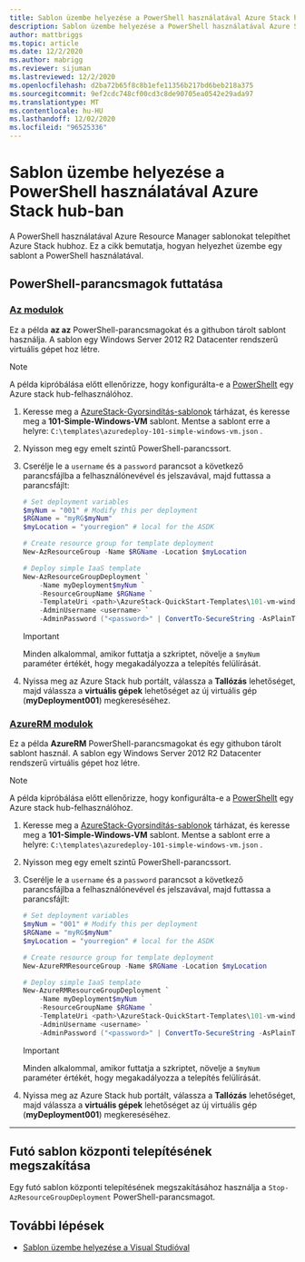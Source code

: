 ```yaml
---
title: Sablon üzembe helyezése a PowerShell használatával Azure Stack hub-ban
description: Sablon üzembe helyezése a PowerShell használatával Azure Stack hub-ban.
author: mattbriggs
ms.topic: article
ms.date: 12/2/2020
ms.author: mabrigg
ms.reviewer: sijuman
ms.lastreviewed: 12/2/2020
ms.openlocfilehash: d2ba72b65f8c8b1efe11356b217bd6beb218a375
ms.sourcegitcommit: 9ef2cdc748cf00cd3c8de90705ea0542e29ada97
ms.translationtype: MT
ms.contentlocale: hu-HU
ms.lasthandoff: 12/02/2020
ms.locfileid: "96525336"
---
```

# <a name="deploy-a-template-using-powershell-in-azure-stack-hub"></a>Sablon üzembe helyezése a PowerShell használatával Azure Stack hub-ban

A PowerShell használatával Azure Resource Manager sablonokat telepíthet Azure Stack hubhoz. Ez a cikk bemutatja, hogyan helyezhet üzembe egy sablont a PowerShell használatával.

## <a name="run-powershell-cmdlets"></a>PowerShell-parancsmagok futtatása

### <a name="az-modules"></a>[Az modulok](#tab/az)

Ez a példa **az az** PowerShell-parancsmagokat és a githubon tárolt sablont használja. A sablon egy Windows Server 2012 R2 Datacenter rendszerű virtuális gépet hoz létre.

>[!NOTE]
> A példa kipróbálása előtt ellenőrizze, hogy konfigurálta-e a [PowerShellt](azure-stack-powershell-configure-user.md) egy Azure stack hub-felhasználóhoz.

1. Keresse meg a [AzureStack-Gyorsindítás-sablonok](https://aka.ms/AzureStackGitHub) tárházat, és keresse meg a **101-Simple-Windows-VM** sablont. Mentse a sablont erre a helyre: `C:\templates\azuredeploy-101-simple-windows-vm.json` .
2. Nyisson meg egy emelt szintű PowerShell-parancssort.
3. Cserélje le a `username` és a `password` parancsot a következő parancsfájlba a felhasználónevével és jelszavával, majd futtassa a parancsfájlt:

    ```powershell
    # Set deployment variables
    $myNum = "001" # Modify this per deployment
    $RGName = "myRG$myNum"
    $myLocation = "yourregion" # local for the ASDK

    # Create resource group for template deployment
    New-AzResourceGroup -Name $RGName -Location $myLocation

    # Deploy simple IaaS template
    New-AzResourceGroupDeployment `
        -Name myDeployment$myNum `
        -ResourceGroupName $RGName `
        -TemplateUri <path>\AzureStack-QuickStart-Templates\101-vm-windows-create\azuredeploy.json `
        -AdminUsername <username> `
        -AdminPassword ("<password>" | ConvertTo-SecureString -AsPlainText -Force)
    ```

    >[!IMPORTANT]
    > Minden alkalommal, amikor futtatja a szkriptet, növelje a `$myNum` paraméter értékét, hogy megakadályozza a telepítés felülírását.

4. Nyissa meg az Azure Stack hub portált, válassza a **Tallózás** lehetőséget, majd válassza a  **virtuális gépek** lehetőséget az új virtuális gép (**myDeployment001**) megkereséséhez.

### <a name="azurerm-modules"></a>[AzureRM modulok](#tab/azurerm)

Ez a példa **AzureRM** PowerShell-parancsmagokat és egy githubon tárolt sablont használ. A sablon egy Windows Server 2012 R2 Datacenter rendszerű virtuális gépet hoz létre.

>[!NOTE]
> A példa kipróbálása előtt ellenőrizze, hogy konfigurálta-e a [PowerShellt](azure-stack-powershell-configure-user.md) egy Azure stack hub-felhasználóhoz.

1. Keresse meg a [AzureStack-Gyorsindítás-sablonok](https://aka.ms/AzureStackGitHub) tárházat, és keresse meg a **101-Simple-Windows-VM** sablont. Mentse a sablont erre a helyre: `C:\templates\azuredeploy-101-simple-windows-vm.json` .
2. Nyisson meg egy emelt szintű PowerShell-parancssort.
3. Cserélje le a `username` és a `password` parancsot a következő parancsfájlba a felhasználónevével és jelszavával, majd futtassa a parancsfájlt:

    ```powershell
    # Set deployment variables
    $myNum = "001" # Modify this per deployment
    $RGName = "myRG$myNum"
    $myLocation = "yourregion" # local for the ASDK

    # Create resource group for template deployment
    New-AzureRMResourceGroup -Name $RGName -Location $myLocation

    # Deploy simple IaaS template
    New-AzureRMResourceGroupDeployment `
        -Name myDeployment$myNum `
        -ResourceGroupName $RGName `
        -TemplateUri <path>\AzureStack-QuickStart-Templates\101-vm-windows-create\azuredeploy.json `
        -AdminUsername <username> `
        -AdminPassword ("<password>" | ConvertTo-SecureString -AsPlainText -Force)
    ```

    >[!IMPORTANT]
    > Minden alkalommal, amikor futtatja a szkriptet, növelje a `$myNum` paraméter értékét, hogy megakadályozza a telepítés felülírását.

4. Nyissa meg az Azure Stack hub portált, válassza a **Tallózás** lehetőséget, majd válassza a  **virtuális gépek** lehetőséget az új virtuális gép (**myDeployment001**) megkereséséhez.

---
## <a name="cancel-a-running-template-deployment"></a>Futó sablon központi telepítésének megszakítása

Egy futó sablon központi telepítésének megszakításához használja a `Stop-AzResourceGroupDeployment` PowerShell-parancsmagot.

## <a name="next-steps"></a>További lépések

- [Sablon üzembe helyezése a Visual Studióval](azure-stack-deploy-template-visual-studio.md)
